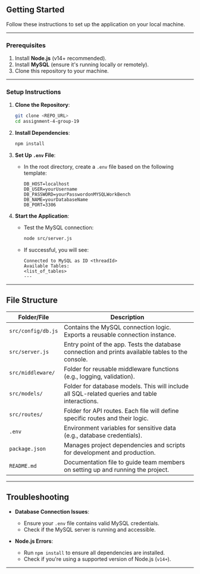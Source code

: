 ## **Getting Started**

Follow these instructions to set up the application on your local machine.

---

### **Prerequisites**

1. Install **Node.js** (v14+ recommended).
2. Install **MySQL** (ensure it's running locally or remotely).
3. Clone this repository to your machine.

---

### **Setup Instructions**

1. **Clone the Repository**:
   ```bash
   git clone <REPO_URL>
   cd assignment-4-group-19
   ```

2. **Install Dependencies**:
   ```bash
   npm install
   ```

3. **Set Up `.env` File**:
   - In the root directory, create a `.env` file based on the following template:

     ```env
     DB_HOST=localhost
     DB_USER=yourUsername
     DB_PASSWORD=yourPasswordonMYSQLWorkBench
     DB_NAME=yourDatabaseName
     DB_PORT=3306
     ```

4. **Start the Application**:
   - Test the MySQL connection:
     ```bash
     node src/server.js
     ```
   - If successful, you will see:
     ```
     Connected to MySQL as ID <threadId>
     Available Tables:
     <list_of_tables>
     ---
     ```

---

## **File Structure**

| **Folder/File**         | **Description**                                                                                   |
|--------------------------|---------------------------------------------------------------------------------------------------|
| `src/config/db.js`       | Contains the MySQL connection logic. Exports a reusable connection instance.                     |
| `src/server.js`          | Entry point of the app. Tests the database connection and prints available tables to the console.|
| `src/middleware/`        | Folder for reusable middleware functions (e.g., logging, validation).                            |
| `src/models/`            | Folder for database models. This will include all SQL-related queries and table interactions.    |
| `src/routes/`            | Folder for API routes. Each file will define specific routes and their logic.                    |
| `.env`                   | Environment variables for sensitive data (e.g., database credentials).                          |
| `package.json`           | Manages project dependencies and scripts for development and production.                        |
| `README.md`              | Documentation file to guide team members on setting up and running the project.                 |

---


## **Troubleshooting**

- **Database Connection Issues**:
  - Ensure your `.env` file contains valid MySQL credentials.
  - Check if the MySQL server is running and accessible.

- **Node.js Errors**:
  - Run `npm install` to ensure all dependencies are installed.
  - Check if you're using a supported version of Node.js (`v14+`).

---
